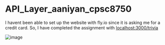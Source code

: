 # API_Layer_aaniyan_cpsc8750

I havent been able to set up the website with fly.io since it is asking me for a credit card. So, I have completed the assignment with [localhost:3000/trivia](http://localhost:3000/trivia)


![image](https://user-images.githubusercontent.com/20222713/198935352-c19b252b-e867-4d2d-8c31-3f83b39b9a4f.png)
